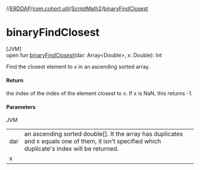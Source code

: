 //[ERDDAP](../../../index.md)/[com.cohort.util](../index.md)/[ScriptMath2](index.md)/[binaryFindClosest](binary-find-closest.md)

# binaryFindClosest

[JVM]\
open fun [binaryFindClosest](binary-find-closest.md)(dar: Array&lt;Double&gt;, x: Double): Int

Find the closest element to x in an ascending sorted array.

#### Return

the index of the index of the element closest to x. If x is NaN, this returns -1.

#### Parameters

JVM

| | |
|---|---|
| dar | an ascending sorted double[]. It the array has duplicates and x equals one of them, it isn't specified which duplicate's index will be returned. |
| x |